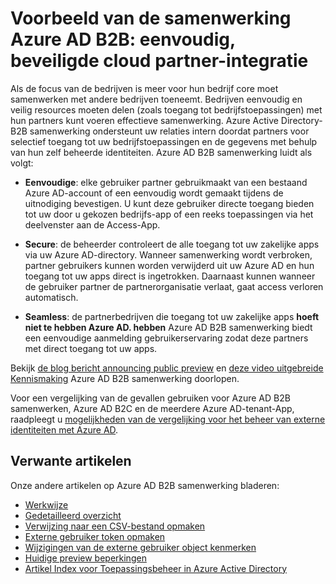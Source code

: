 <properties
   pageTitle="Voorbeeld van de samenwerking Azure Active Directory-B2B: eenvoudig, beveiligde cloud partner integratie | Microsoft Azure"
   description="Azure Active Directory-B2B samenwerking ondersteunt uw relaties intern doordat zakenpartners selectief toegang krijgen tot uw zakelijke toepassingen"
   services="active-directory"
   documentationCenter=""
   authors="viv-liu"
   manager="femila"
   editor=""
   tags=""/>

<tags
   ms.service="active-directory"
   ms.devlang="NA"
   ms.topic="article"
   ms.tgt_pltfrm="NA"
   ms.workload="identity"
   ms.date="09/27/2016"
   ms.author="femila"/>

# <a name="azure-ad-b2b-collaboration-preview-simple-secure-cloud-partner-integration"></a>Voorbeeld van de samenwerking Azure AD B2B: eenvoudig, beveiligde cloud partner-integratie

Als de focus van de bedrijven is meer voor hun bedrijf core moet samenwerken met andere bedrijven toeneemt. Bedrijven eenvoudig en veilig resources moeten delen (zoals toegang tot bedrijfstoepassingen) met hun partners kunt voeren effectieve samenwerking. Azure Active Directory-B2B samenwerking ondersteunt uw relaties intern doordat partners voor selectief toegang tot uw bedrijfstoepassingen en de gegevens met behulp van hun zelf beheerde identiteiten. Azure AD B2B samenwerking luidt als volgt:

- **Eenvoudige**: elke gebruiker partner gebruikmaakt van een bestaand Azure AD-account of een eenvoudig wordt gemaakt tijdens de uitnodiging bevestigen. U kunt deze gebruiker directe toegang bieden tot uw door u gekozen bedrijfs-app of een reeks toepassingen via het deelvenster aan de Access-App.

- **Secure**: de beheerder controleert de alle toegang tot uw zakelijke apps via uw Azure AD-directory. Wanneer samenwerking wordt verbroken, partner gebruikers kunnen worden verwijderd uit uw Azure AD en hun toegang tot uw apps direct is ingetrokken. Daarnaast kunnen wanneer de gebruiker partner de partnerorganisatie verlaat, gaat access verloren automatisch.

- **Seamless**: de partnerbedrijven die toegang tot uw zakelijke apps **hoeft niet te hebben Azure AD. hebben** Azure AD B2B samenwerking biedt een eenvoudige aanmelding gebruikerservaring zodat deze partners met direct toegang tot uw apps.

Bekijk [de blog bericht announcing public preview](http://blogs.technet.com/b/ad/archive/2015/09/15/learn-all-about-the-azure-ad-b2b-collaboration-preview.aspx) en [deze video uitgebreide Kennismaking](https://channel9.msdn.com/Series/Azure-Active-Directory-Videos-Demos/Azure-Active-Directory-B2B-collaboration-demo) Azure AD B2B samenwerking doorlopen.

Voor een vergelijking van de gevallen gebruiken voor Azure AD B2B samenwerken, Azure AD B2C en de meerdere Azure AD-tenant-App, raadpleegt u [mogelijkheden van de vergelijking voor het beheer van externe identiteiten met Azure AD](active-directory-b2b-compare-external-identities.md).

## <a name="related-articles"></a>Verwante artikelen
Onze andere artikelen op Azure AD B2B samenwerking bladeren:

- [Werkwijze](active-directory-b2b-how-it-works.md)
- [Gedetailleerd overzicht](active-directory-b2b-detailed-walkthrough.md)
- [Verwijzing naar een CSV-bestand opmaken](active-directory-b2b-references-csv-file-format.md)
- [Externe gebruiker token opmaken](active-directory-b2b-references-external-user-token-format.md)
- [Wijzigingen van de externe gebruiker object kenmerken](active-directory-b2b-references-external-user-object-attribute-changes.md)
- [Huidige preview beperkingen](active-directory-b2b-current-preview-limitations.md)
- [Artikel Index voor Toepassingsbeheer in Azure Active Directory](active-directory-apps-index.md)
